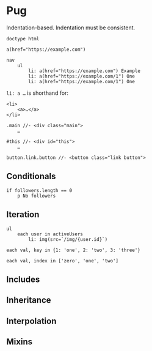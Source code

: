# Pug

Indentation-based. Indentation must be consistent.

```
doctype html
```

```
a(href="https://example.com")
```

```
nav
	ul
		li: a(href="https://example.com") Example
		li: a(href="https://example.com/1") One
		li: a(href="https://example.com/1") One
```

`li: a …` is shorthand for:

```
<li>
	<a>…</a>
</li>
```

```pug
.main //- <div class="main">
	…

#this //- <div id="this">
	…
	
button.link.button //- <button class="link button">
```

## Conditionals

```
if followers.length == 0
	p No followers
```

## Iteration

```
ul
	each user in activeUsers
		li: img(src=`/img/{user.id}`)
```

```
each val, key in {1: 'one', 2: 'two', 3: 'three'}
```

```
each val, index in ['zero', 'one', 'two']
```

## Includes

## Inheritance

## Interpolation

## Mixins

